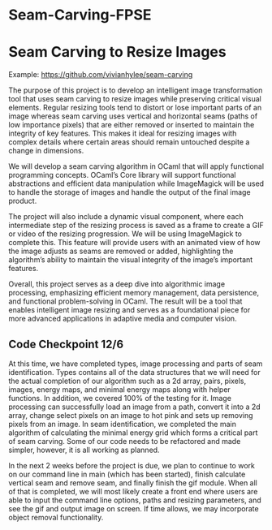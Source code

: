# Seam-Carving-FPSE

# Seam Carving to Resize Images
Example: https://github.com/vivianhylee/seam-carving

The purpose of this project is to develop an intelligent image transformation tool that uses seam carving to resize images while preserving critical visual elements. Regular resizing tools tend to distort or lose important parts of an image whereas seam carving uses vertical and horizontal seams (paths of low importance pixels) that are either removed or inserted to maintain the integrity of key features. This makes it ideal for resizing images with complex details where certain areas should remain untouched despite a change in dimensions.

We will develop a seam carving algorithm in OCaml that will apply functional programming concepts. OCaml’s Core library will support functional abstractions and efficient data manipulation while ImageMagick will be used to handle the storage of images and handle the output of the final image product. 

The project will also include a dynamic visual component, where each intermediate step of the resizing process is saved as a frame to create a GIF or video of the resizing progression. We will be using ImageMagick to complete this. This feature will provide users with an animated view of how the image adjusts as seams are removed or added, highlighting the algorithm’s ability to maintain the visual integrity of the image’s important features.

Overall, this project serves as a deep dive into algorithmic image processing, emphasizing efficient memory management, data persistence, and functional problem-solving in OCaml. The result will be a tool that enables intelligent image resizing and serves as a foundational piece for more advanced applications in adaptive media and computer vision.

## Code Checkpoint 12/6
At this time, we have completed types, image processing and parts of seam identification. Types contains all of the data structures that we will need for the actual completion of our algorithm such as a 2d array, pairs, pixels, images, energy maps, and minimal energy maps along with helper functions. In addition, we covered 100% of the testing for it. Image processing can successfully load an image from a path, convert it into a 2d array, change select pixels on an image to hot pink and sets up removing pixels from an image. In seam identification, we completed the main algorithm of calculating the minimal energy grid which forms a critical part of seam carving. Some of our code needs to be refactored and made simpler, however, it is all working as planned.

In the next 2 weeks before the project is due, we plan to continue to work on our command line in main (which has been started), finish calculate vertical seam and remove seam, and finally finish the gif module. When all of that is completed, we will most likely create a front end where users are able to input the command line options, paths and resizing parameters, and see the gif and output image on screen. If time allows, we may incorporate object removal functionality.
